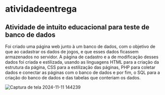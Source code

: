 # atividadeentrega
 
## Atividade de intuito educacional para teste de banco de dados

Foi criado uma página web junto à um banco de dados, com o objetivo de que ao cadastrar os dados de jogos, e que esses dados ficassem armazenados no servidor. A página de cadastro e a de modificação desses dados foi criada e estilizada, usando as linguagens HTML para a criação da estrutura da página, CSS para a estilização das páginas, PHP para coletar dados e conectar as páginas com o banco de dados e por fim, o SQL para a criação do banco de dados e das tabelas que conteriam os dados. 

![Captura de tela 2024-11-11 144239](https://github.com/user-attachments/assets/7bba8605-d229-458c-a95c-a690c2c1781b)
